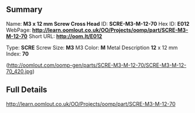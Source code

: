 

 ## Summary
Name: __M3 x 12 mm Screw Cross Head__
ID: __SCRE-M3-M-12-70__
Hex ID: __E012__
WebPage: __http://learn.oomlout.co.uk/OO/Projects/oomp/part/SCRE-M3-M-12-70__
Short URL: __http://oom.lt/E012__

Type: __SCRE__ Screw 
Size: __M3__ M3 
Color: __M__ Metal 
Description __12__ x 12 mm 
Index: __70__


(http://oomlout.com/oomp-gen/parts/SCRE-M3-M-12-70/SCRE-M3-M-12-70_420.jpg)


 ## Full Details
 http://learn.oomlout.co.uk/OO/Projects/oomp/part/SCRE-M3-M-12-70














